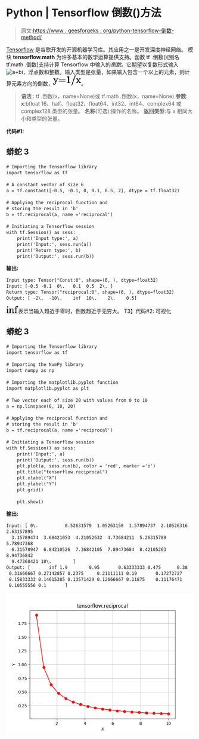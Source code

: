 # Python | Tensorflow 倒数()方法

> 原文:[https://www . geesforgeks . org/python-tensorflow-倒数-method/](https://www.geeksforgeeks.org/python-tensorflow-reciprocal-method/)

[Tensorflow](https://www.geeksforgeeks.org/introduction-to-tensorflow/) 是谷歌开发的开源机器学习库。其应用之一是开发深度神经网络。
模块 **tensorflow.math** 为许多基本的数学运算提供支持。函数 tf .倒数()[别名 tf.math .倒数]支持计算 Tensorflow 中输入的*倒数*。它期望以复数形式输入![$a+bi$ ](img/3566515698fe920b0872954b4db37e76.png "Rendered by QuickLaTeX.com")，浮点数和整数。输入类型是张量，如果输入包含一个以上的元素，则计算元素方向的倒数，![$y=1/x$ ](img/5990c749d78a2d357ee4109978d1e5e3.png "Rendered by QuickLaTeX.com")。

> **语法** : tf .倒数(x，name=None)或 tf.math .倒数(x，name=None)
> **参数**:
> **x**:bfloat 16、half、float32、float64、int32、int64、complex64 或 complex128 类型的张量。
> **名称**(可选):操作的名称。
> **返回类型**:与 x 相同大小和类型的张量。

**代码#1:**

## 蟒蛇 3

```
# Importing the Tensorflow library
import tensorflow as tf

# A constant vector of size 6
a = tf.constant([-0.5, -0.1, 0, 0.1, 0.5, 2], dtype = tf.float32)

# Applying the reciprocal function and
# storing the result in 'b'
b = tf.reciprocal(a, name ='reciprocal')

# Initiating a Tensorflow session
with tf.Session() as sess:
    print('Input type:', a)
    print('Input:', sess.run(a))
    print('Return type:', b)
    print('Output:', sess.run(b))
```

**输出:**

```
Input type: Tensor("Const:0", shape=(6, ), dtype=float32)
Input: [-0.5 -0.1  0\.   0.1  0.5  2\. ]
Return type: Tensor("reciprocal:0", shape=(6, ), dtype=float32)
Output: [ -2\.  -10\.    inf  10\.    2\.    0.5]
```

![$ inf $ ](img/d076284a62801459cdaf0329e7198600.png "Rendered by QuickLaTeX.com")表示当输入趋近于零时，倒数趋近于无穷大。
T3】代码#2: 可视化

## 蟒蛇 3

```
# Importing the Tensorflow library
import tensorflow as tf

# Importing the NumPy library
import numpy as np

# Importing the matplotlib.pyplot function
import matplotlib.pyplot as plt

# Two vector each of size 20 with values from 0 to 10
a = np.linspace(0, 10, 20)

# Applying the reciprocal function and
# storing the result in 'b'
b = tf.reciprocal(a, name ='reciprocal')

# Initiating a Tensorflow session
with tf.Session() as sess:
    print('Input:', a)
    print('Output:', sess.run(b))
    plt.plot(a, sess.run(b), color = 'red', marker ='o')
    plt.title("tensorflow.reciprocal")
    plt.xlabel("X")
    plt.ylabel("Y")
    plt.grid()

    plt.show()
```

**输出:**

```
Input: [ 0\.          0.52631579  1.05263158  1.57894737  2.10526316  2.63157895
  3.15789474  3.68421053  4.21052632  4.73684211  5.26315789  5.78947368
  6.31578947  6.84210526  7.36842105  7.89473684  8.42105263  8.94736842
  9.47368421 10\.        ]
Output: [       inf 1.9        0.95       0.63333333 0.475      0.38
 0.31666667 0.27142857 0.2375     0.21111111 0.19       0.17272727
 0.15833333 0.14615385 0.13571429 0.12666667 0.11875    0.11176471
 0.10555556 0.1       ]
```

![](img/26cc5a26626f62d21a1b5ec2a64b9de3.png)